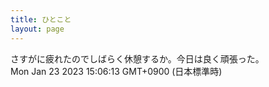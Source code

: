 ```yaml
---
title: ひとこと
layout: page
---
```

<div class="box" dt="1674453973729">
  さすがに疲れたのでしばらく休憩するか。今日は良く頑張った。
  <div class="content is-small">Mon Jan 23 2023 15:06:13 GMT+0900 (日本標準時)</div>
</div>